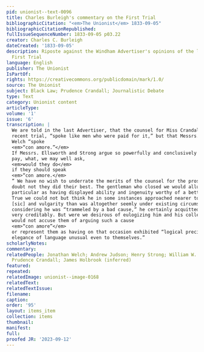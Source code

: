 ```yaml
---
pid: unionist--text-0096
title: Charles Burleigh's commentary on the First Trial
bibliographicCitation: "<em>The Unionist</em> 1833-09-05"
bibliographicCitationRepublished: 
fullIssueSequenceNumber: 1833-09-05 p03.22
creator: Charles C. Burleigh
dateCreated: '1833-09-05'
description: Riposte against the Windham Advertiser's opinions of the lawyers at the
  First Trial
language: English
publisher: The Unionist
IsPartOf: 
rights: https://creativecommons.org/publicdomain/mark/1.0/
source: The Unionist
subject: Black Law; Prudence Crandall; Journalistic Debate
type: Text
category: Unionist content
articleType: 
volume: '1'
issue: '6'
transcription: |
  We are told in the last Advertiser, that the counsel for Miss Crandall in the
  recent trial, “spoke like men who were paid for it,” but that Messrs. Judson and
  Welch “spoke
  <em>“con amore.”</em>
  If Messrs. Ellsworth and Strong argue so powerfully and conclusively merely for
  pay, what, we may well ask,
  <em>would they do</em>
  if they should speak
  <em>“con amore.</em>
  ” We have no wish to underrate the merits of the counsel for the prosecution; we
  doubt not they did their best. The gentleman who closed we would allude to in
  particular as having displayed ability and ingenuity worthy of a better cause.
  True we could not but think he in some instances approached nearer to coarsness
  [sic] and vulgarity than was altogether seemly under existing circumstances, but
  considering he was “trammeled by a bad cause,” he certainly acquitted himself
  very creditably. But were we desirous of eulogizing him and his colleague, we
  would not accuse them of arguing such a cause
  <em>“con amore”</em>
  or represent them as having on that occasion exhibited “logical precision, and
  elegance of language unusual even to themselves.”
scholarlyNotes: 
commentary: 
relatedPeople: Jonathan Welch; Andrew Judson; Henry Strong; William W. Ellsworth;
  Prudence Crandall; James Holbrook (inferred)
featured: 
repeated: 
relatedImage: unionist--image-0168
relatedText: 
relatedTextIssue: 
filename: 
caption: 
order: '95'
layout: items_item
collection: items
thumbnail: 
manifest: 
full: 
proofed JR: '2023-09-12'
---
```

